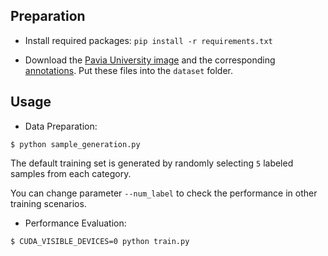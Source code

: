 
## Preparation
* Install required packages: `pip install -r requirements.txt`

* Download the [Pavia University image](http://www.ehu.eus/ccwintco/uploads/e/ee/PaviaU.mat) and the corresponding [annotations](http://www.ehu.eus/ccwintco/uploads/5/50/PaviaU_gt.mat). Put these files into the `dataset` folder.

## Usage
* Data Preparation:
```
$ python sample_generation.py
``` 

  The default training set is generated by randomly selecting `5` labeled samples from each category.
  
  You can change parameter `--num_label` to check the performance in other training scenarios.
  
* Performance Evaluation:
```
$ CUDA_VISIBLE_DEVICES=0 python train.py
```
